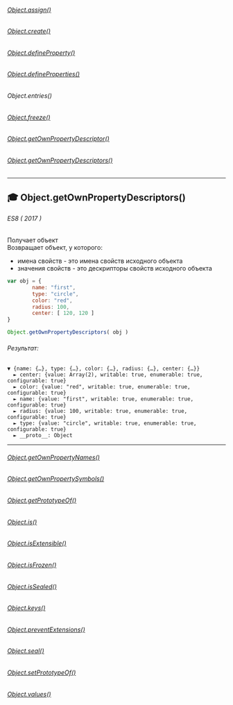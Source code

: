 ###### <a href="Object.assign">Object.assign()</a>
###### <a href="">Object.create()</a>
###### <a href="Object.defineProperty">Object.defineProperty()</a>
###### <a href="Object.defineProperties">Object.defineProperties()</a>
###### <a href="Object.entries"></a>Object.entries()
###### <a href="">Object.freeze()</a>
###### <a href="Object.getOwnPropertyDescriptor">Object.getOwnPropertyDescriptor()</a>
###### <a href="Object.getOwnPropertyDescriptors">Object.getOwnPropertyDescriptors()</a>
***
## :mortar_board: Object.getOwnPropertyDescriptors()
###### ES8 ( 2017 )
Получает объект<br/>
Возвращает объект, у которого:<br/>
*    имена свойств - это имена свойств исходного объекта<br/>
*    значения свойств - это дескрипторы свойств исходного объекта<br/>
```javascript
var obj = {
        name: "first",
        type: "circle",
        color: "red",
        radius: 100,
        center: [ 120, 120 ]
}

Object.getOwnPropertyDescriptors( obj )
```
###### Результат:
```console
▼ {name: {…}, type: {…}, color: {…}, radius: {…}, center: {…}}
  ► center: {value: Array(2), writable: true, enumerable: true, configurable: true}
  ► color: {value: "red", writable: true, enumerable: true, configurable: true}
  ► name: {value: "first", writable: true, enumerable: true, configurable: true}
  ► radius: {value: 100, writable: true, enumerable: true, configurable: true}
  ► type: {value: "circle", writable: true, enumerable: true, configurable: true}
  ► __proto__: Object
```
***
###### <a href="Object.getOwnPropertyNames">Object.getOwnPropertyNames()</a>
###### <a href="">Object.getOwnPropertySymbols()</a>
###### <a href="">Object.getPrototypeOf()</a>
###### <a href="">Object.is()</a>
###### <a href="">Object.isExtensible()</a>
###### <a href="">Object.isFrozen()</a>
###### <a href="">Object.isSealed()</a>
###### <a href="Object.keys">Object.keys()</a>
###### <a href="">Object.preventExtensions()</a>
###### <a href="">Object.seal()</a>
###### <a href="">Object.setPrototypeOf()</a>
###### <a href="Object.values">Object.values()</a>